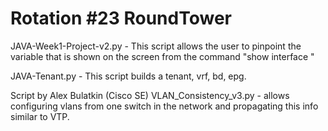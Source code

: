 # Rotation #23 RoundTower

JAVA-Week1-Project-v2.py - This script allows the user to pinpoint the variable that is shown on the screen from the command "show interface <Ethernet>"

JAVA-Tenant.py - This script builds a tenant, vrf, bd, epg.

Script by Alex Bulatkin (Cisco SE)
VLAN_Consistency_v3.py - allows configuring vlans from one switch in the network and propagating this info similar to VTP.
